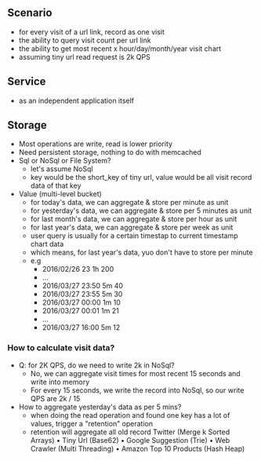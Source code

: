 ## Scenario
- for every visit of a url link, record as one visit
- the ability to query visit count per url link
- the ability to get most recent x hour/day/month/year visit chart
- assuming tiny url read request is 2k QPS

## Service
- as an independent application itself

## Storage
- Most operations are write, read is lower priority
- Need persistent storage, nothing to do with memcached
- Sql or NoSql or File System?
	- let's assume NoSql
	- key would be the short_key of tiny url, value would be all visit record data of that key
- Value (multi-level bucket)
	- for today's data, we can aggregate & store per minute as unit
	- for yesterday's data, we can aggregate & store per 5 minutes as unit
	- for last month's data, we can aggregate & store per hour as unit
	- for last year's data, we can aggregate & store per week as unit
	- user query is usually for a certain timestap to current timestamp chart data
	- which means, for last year's data, yuo don't have to store per minute
	- e.g
		- 2016/02/26 23 1h 200
		- ...
		- 2016/03/27 23:50 5m 40
		- 2016/03/27 23:55 5m 30
		- 2016/03/27 00:00 1m 10
		- 2016/03/27 00:01 1m 21
		- ...
		- 2016/03/27 16:00 5m 12
### How to calculate visit data?
- Q: for 2K QPS, do we need to write 2k in NoSql?
	- No, we can aggregate visit times for most recent 15 seconds and write into memory
	- For every 15 seconds, we write the record into NoSql, so our write QPS are 2k / 15
- How to aggregate yesterday's data as per 5 mins?
	- when doing the read operation and found one key has a lot of values, trigger a "retention" operation
	- retention will aggregate all old record
Twitter (Merge k Sorted Arrays)
• Tiny Url (Base62)
• Google Suggestion (Trie)
• Web Crawler (Multi Threading)
• Amazon Top 10 Products (Hash Heap)
<!--stackedit_data:
eyJoaXN0b3J5IjpbMTUwNDg1MjU2NSwtNDkxNjM0Mzk5LC00Mj
kyMzI4MDQsMTc2Mzg4NjAwNSw3MzA5OTgxMTZdfQ==
-->